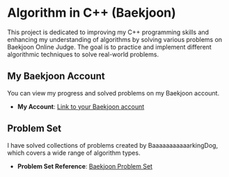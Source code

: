 # Algorithm in C++ (Baekjoon)

This project is dedicated to improving my C++ programming skills and enhancing my understanding of algorithms by solving various problems on Baekjoon Online Judge. The goal is to practice and implement different algorithmic techniques to solve real-world problems.

## My Baekjoon Account

You can view my progress and solved problems on my Baekjoon account.

- **My Account**: [Link to your Baekjoon account](https://www.acmicpc.net/user/cherrycherry)

## Problem Set

I have solved collections of problems created by BaaaaaaaaaaarkingDog, which covers a wide range of algorithm types.

- **Problem Set Reference**: [Baekjoon Problem Set](https://www.acmicpc.net/workbook/by/BaaaaaaaaaaarkingDog)
